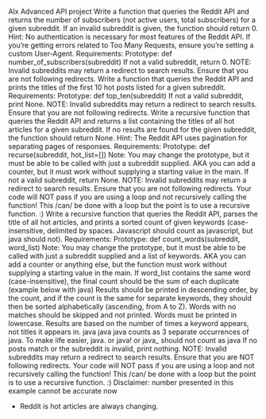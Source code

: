 Alx Advanced API project
Write a function that queries the Reddit API and returns the 
number of subscribers (not active users, total subscribers) for
a given subreddit. If an invalid subreddit is given, the function
should return 0.
Hint: No authentication is necessary for most features of the Reddit
API. If you’re getting errors related to Too Many Requests,
ensure you’re
setting a custom User-Agent.
Requirements:
Prototype: def number_of_subscribers(subreddit)
If not a valid subreddit, return 0.
NOTE: Invalid subreddits may return a redirect to search results.
Ensure that you are not following redirects.
Write a function that queries the Reddit API and prints the
titles of the first 10 hot posts listed for a given subreddit.
Requirements:
Prototype: def top_ten(subreddit)
If not a valid subreddit, print None.
NOTE: Invalid subreddits may return a redirect to search results.
Ensure that you are not following redirects.
Write a recursive function that queries the Reddit API and returns
a list containing the titles of all hot articles for a given subreddit.
If no results are found for the given subreddit,
the function should return None.
Hint: The Reddit API uses pagination for separating pages of responses.
Requirements:
Prototype: def recurse(subreddit, hot_list=[])
Note: You may change the prototype, but it must be able to be called
with just a subreddit supplied. AKA you can add a counter, 
but it must work without supplying a starting value in the main.
If not a valid subreddit, return None.
NOTE: Invalid subreddits may return a redirect to search results.
Ensure that you are not following redirects.
Your code will NOT pass if you are using a loop and not
recursively calling the function! This /can/ be done with
a loop but the point is to use a recursive function. :)
Write a recursive function that queries the Reddit API,
parses the title of all hot articles, and prints a sorted count
of given keywords (case-insensitive, delimited by spaces. Javascript
should count as javascript, but java should not).
Requirements:
Prototype: def count_words(subreddit, word_list)
Note: You may change the prototype, but it must be able to be
called with just a subreddit supplied and a list of keywords.
AKA you can add a counter or anything else, but the function
must work without supplying a starting value in the main.
If word_list contains the same word (case-insensitive),
the final count should be the sum of each duplicate
(example below with java)
Results should be printed in descending order, by the count,
and if the count is the same for separate keywords,
they should then be sorted alphabetically (ascending, from A to Z).
Words with no matches should be skipped and not printed.
Words must be printed in lowercase.
Results are based on the number of times a keyword appears,
not titles it appears in. java java java counts as 3 separate
occurrences of java.
To make life easier, java. or java! or java_ should not count as java
If no posts match or the subreddit is invalid, print nothing.
NOTE: Invalid subreddits may return a redirect to search results.
Ensure that you are NOT following redirects.
Your code will NOT pass if you are using a loop and not recursively
calling the function! This /can/ be done
with a loop but the point is to use a recursive function. :)
Disclaimer: number presented in this example cannot be accurate now
- Reddit is hot articles are always changing.
